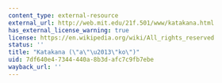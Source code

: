 ```yaml
---
content_type: external-resource
external_url: http://web.mit.edu/21f.501/www/katakana.html
has_external_license_warning: true
license: https://en.wikipedia.org/wiki/All_rights_reserved
status: ''
title: "Katakana (\"a\"\u2013\"ko\")"
uid: 7df640e4-7344-440a-8b3d-afc7c9fb7ebe
wayback_url: ''
---
```

